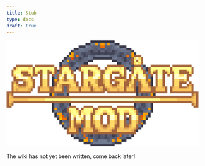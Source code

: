 ```yaml
---
title: Stub
type: docs
draft: true
---
```


![Forge](images/logo.png)

The wiki has not yet been written, come back later!